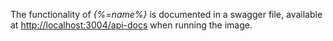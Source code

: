 The functionality of _{%=name%}_ is documented in a swagger file, available at [http://localhost:3004/api-docs](http://localhost:3004/api-docs) when running the image.